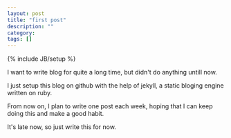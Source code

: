 ```yaml
---
layout: post
title: "first post"
description: ""
category:
tags: []
---
```

{% include JB/setup %}


I want to write blog for quite a long time, but didn't do anything untill now.

I just setup this blog on github with the help of jekyll, a static bloging engine written on ruby.

From now on, I plan to write one post each week, hoping that I can keep doing this and make a good habit.

It's late now, so just write this for now.
